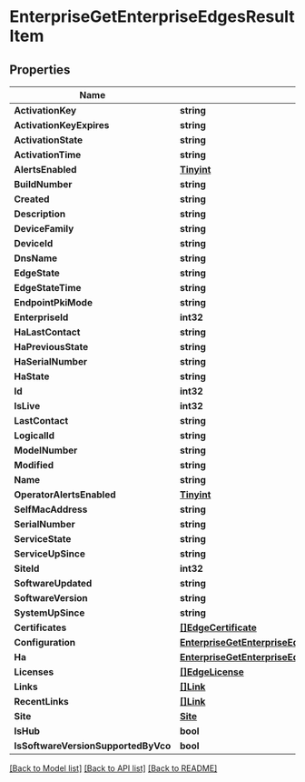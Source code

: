 # EnterpriseGetEnterpriseEdgesResultItem

## Properties

Name | Type | Description | Notes
------------ | ------------- | ------------- | -------------
**ActivationKey** | **string** |  | [optional] 
**ActivationKeyExpires** | **string** |  | [optional] 
**ActivationState** | **string** |  | [optional] 
**ActivationTime** | **string** |  | [optional] 
**AlertsEnabled** | [**Tinyint**](tinyint.md) |  | [optional] 
**BuildNumber** | **string** |  | [optional] 
**Created** | **string** |  | [optional] 
**Description** | **string** |  | [optional] 
**DeviceFamily** | **string** |  | [optional] 
**DeviceId** | **string** |  | [optional] 
**DnsName** | **string** |  | [optional] 
**EdgeState** | **string** |  | [optional] 
**EdgeStateTime** | **string** |  | [optional] 
**EndpointPkiMode** | **string** |  | [optional] 
**EnterpriseId** | **int32** |  | [optional] 
**HaLastContact** | **string** |  | [optional] 
**HaPreviousState** | **string** |  | [optional] 
**HaSerialNumber** | **string** |  | [optional] 
**HaState** | **string** |  | [optional] 
**Id** | **int32** |  | [optional] 
**IsLive** | **int32** |  | [optional] 
**LastContact** | **string** |  | [optional] 
**LogicalId** | **string** |  | [optional] 
**ModelNumber** | **string** |  | [optional] 
**Modified** | **string** |  | [optional] 
**Name** | **string** |  | [optional] 
**OperatorAlertsEnabled** | [**Tinyint**](tinyint.md) |  | [optional] 
**SelfMacAddress** | **string** |  | [optional] 
**SerialNumber** | **string** |  | [optional] 
**ServiceState** | **string** |  | [optional] 
**ServiceUpSince** | **string** |  | [optional] 
**SiteId** | **int32** |  | [optional] 
**SoftwareUpdated** | **string** |  | [optional] 
**SoftwareVersion** | **string** |  | [optional] 
**SystemUpSince** | **string** |  | [optional] 
**Certificates** | [**[]EdgeCertificate**](edge_certificate.md) |  | [optional] 
**Configuration** | [**EnterpriseGetEnterpriseEdgesResultItemAllOfConfiguration**](enterprise_get_enterprise_edges_result_item_allOf_configuration.md) |  | [optional] 
**Ha** | [**EnterpriseGetEnterpriseEdgesResultItemAllOfHa**](enterprise_get_enterprise_edges_result_item_allOf_ha.md) |  | [optional] 
**Licenses** | [**[]EdgeLicense**](edge_license.md) |  | [optional] 
**Links** | [**[]Link**](link.md) |  | [optional] 
**RecentLinks** | [**[]Link**](link.md) |  | [optional] 
**Site** | [**Site**](site.md) |  | [optional] 
**IsHub** | **bool** |  | [optional] 
**IsSoftwareVersionSupportedByVco** | **bool** |  | [optional] 

[[Back to Model list]](../README.md#documentation-for-models) [[Back to API list]](../README.md#documentation-for-api-endpoints) [[Back to README]](../README.md)


